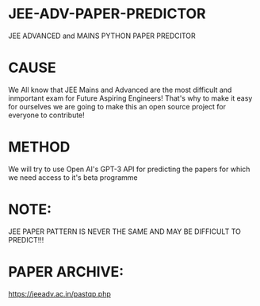 # JEE-ADV-PAPER-PREDICTOR
JEE ADVANCED and MAINS PYTHON PAPER PREDCITOR


# CAUSE
We All know that JEE Mains and Advanced are the most difficult and inmportant exam for Future Aspiring Engineers!
That's why to make it easy for ourselves we are going to make this an open source project for everyone to contribute!

# METHOD
We will try to use Open AI's GPT-3 API for predicting the papers for which we need access to it's beta programme

# NOTE:
JEE PAPER PATTERN IS NEVER THE SAME AND MAY BE DIFFICULT TO PREDICT!!!

# PAPER ARCHIVE:
https://jeeadv.ac.in/pastqp.php

